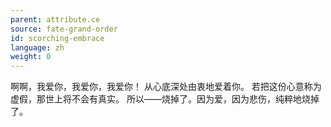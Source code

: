 ```yaml
---
parent: attribute.ce
source: fate-grand-order
id: scorching-embrace
language: zh
weight: 0
---
```


啊啊，我爱你，我爱你，我爱你！
从心底深处由衷地爱着你。
若把这份心意称为虚假，那世上将不会有真实。
所以——烧掉了。因为爱，因为悲伤，纯粹地烧掉了。

